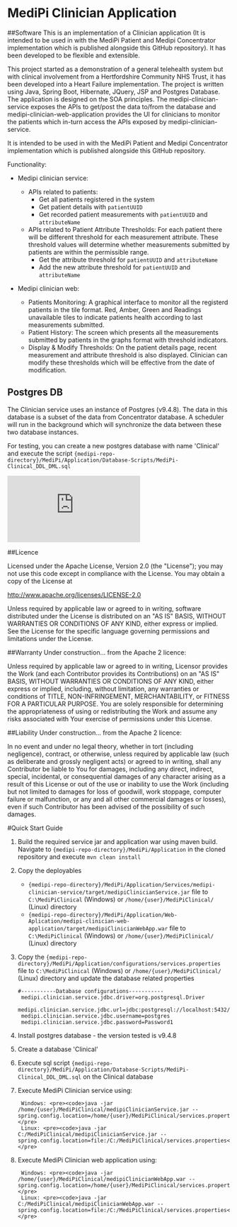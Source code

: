 # MediPi Clinician Application


##Software
This is an implementation of a Clinician application (It is intended to be used in with the MediPi Patient and Medipi Concentrator implementation which is published alongside this GitHub repository). It has been developed to be flexible and extensible.

This project started as a demonstration of a general telehealth system but with clinical involvement from a Hertfordshire Community NHS Trust, it has been developed into a Heart Failure implementation.
The project is written using Java, Spring Boot, Hibernate, JQuery, JSP and Postgres Database. The application is designed on the SOA principles. The medipi-clinician-service exposes the APIs to get/post the data to/from the database and medipi-clinician-web-application provides the UI for clinicians to monitor the patients which in-turn access the APIs exposed by medipi-clinician-service.

It is intended to be used in with the MediPi Patient and Medipi Concentrator implementation which is published alongside this GitHub repository.

Functionality:

* Medipi clinician service:
	* APIs related to patients: 
        * Get all patients registered in the system
        * Get patient details with `patientUUID`
        * Get recorded patient measurements with `patientUUID` and `attributeName`
    * APIs related to Patient Attribute Thresholds: For each patient there will be different threshold for each measurement attribute. These threshold values will determine whether measurements submitted by patients are within the permissible range.
        * Get the attribute threshold for `patientUUID` and `attributeName`
        * Add the new attribute threshold for `patientUUID` and `attributeName`

* Medipi clinician web:
	* Patients Monitoring: A graphical interface to monitor all the registerd patients in the tile format. Red, Amber, Green and Readings unavailable tiles to indicate patients health according to last measurements submitted.
	* Patient History: The screen which presents all the measurements submitted by patients in the graphs format with threshold indicators.
    * Display & Modify Thresholds: On the patient details page, recent measurement and attribute threshold is also displayed. Clinician can modify these thresholds which will be effective from the date of modification.

## Postgres DB
The Clinician service uses an instance of Postgres (v9.4.8). The data in this database is a subset of the data from Concentrator database. A scheduler will run in the background which will synchronize the data between these two database instances. 

For testing, you can create a new postgres database with name 'Clinical' and execute the script `{medipi-repo-directory}/MediPi/Application/Database-Scripts/MediPi-Clinical_DDL_DML.sql`

![Database Structure Document](https://github.com/rprobinson/MediPi/files/487667/Database_view.pdf)


##Licence

 Licensed under the Apache License, Version 2.0 (the "License");
 you may not use this code except in compliance with the License.
 You may obtain a copy of the License at

 http://www.apache.org/licenses/LICENSE-2.0

 Unless required by applicable law or agreed to in writing, software
 distributed under the License is distributed on an "AS IS" BASIS,
 WITHOUT WARRANTIES OR CONDITIONS OF ANY KIND, either express or implied.
 See the License for the specific language governing permissions and
 limitations under the License.

##Warranty 
Under construction... from the Apache 2 licence:

Unless required by applicable law or agreed to in writing, Licensor provides the Work (and each Contributor provides its Contributions) on an "AS IS" BASIS, WITHOUT WARRANTIES OR CONDITIONS OF ANY KIND, either express or implied, including, without limitation, any warranties or conditions of TITLE, NON-INFRINGEMENT, MERCHANTABILITY, or FITNESS FOR A PARTICULAR PURPOSE. You are solely responsible for determining the appropriateness of using or redistributing the Work and assume any risks associated with Your exercise of permissions under this License.

##Liability
Under construction... from the Apache 2 licence:

In no event and under no legal theory, whether in tort (including negligence), contract, or otherwise, unless required by applicable law (such as deliberate and grossly negligent acts) or agreed to in writing, shall any Contributor be liable to You for damages, including any direct, indirect, special, incidental, or consequential damages of any character arising as a result of this License or out of the use or inability to use the Work (including but not limited to damages for loss of goodwill, work stoppage, computer failure or malfunction, or any and all other commercial damages or losses), even if such Contributor has been advised of the possibility of such damages.

#Quick Start Guide

1. Build the required service jar and application war using maven build. Navigate to `{medipi-repo-directory}/MediPi/Application` in the cloned repository and execute `mvn clean install`

2. Copy the deployables
    * `{medipi-repo-directory}/MediPi/Application/Services/medipi-clinician-service/target/medipiClinicianService.jar` file to `C:\MediPiClinical` (Windows) or `/home/{user}/MediPiClinical/` (Linux) directory
    * `{medipi-repo-directory}/MediPi/Application/Web-Aplication/medipi-clinician-web-application/target/medipiClinicianWebApp.war` file to `C:\MediPiClinical` (Windows) or `/home/{user}/MediPiClinical/` (Linux) directory

3. Copy the `{medipi-repo-directory}/MediPi/Application/configurations/services.properties` file to `C:\MediPiClinical` (Windows) or `/home/{user}/MediPiClinical/` (Linux) directory and update the database related properties

    <pre><code>#-----------Database configurations-----------
    medipi.clinician.service.jdbc.driver=org.postgresql.Driver
    medipi.clinician.service.jdbc.url=jdbc:postgresql://localhost:5432/Clinical
    medipi.clinician.service.jdbc.username=postgres
    medipi.clinician.service.jdbc.password=Password1</code></pre>

4. Install postgres database - the version tested is v9.4.8

5. Create a database 'Clinical'

6. Execute sql script `{medipi-repo-directory}/MediPi/Application/Database-Scripts/MediPi-Clinical_DDL_DML.sql` on the Clinical database

7. Execute MediPi Clinician service using:

        Windows: <pre><code>java -jar /home/{user}/MediPiClinical/medipiClinicianService.jar --spring.config.location=/home/{user}/MediPiClinical/services.properties</code></pre>
        Linux: <pre><code>java -jar C:/MediPiClinical/medipiClinicianService.jar --spring.config.location=file:/C:/MediPiClinical/services.properties</code></pre>

8. Execute MediPi Clinician web application using:

        Windows: <pre><code>java -jar /home/{user}/MediPiClinical/medipiClinicianWebApp.war --spring.config.location=/home/{user}/MediPiClinical/services.properties</code></pre>
        Linux: <pre><code>java -jar C:/MediPiClinical/medipiClinicianWebApp.war --spring.config.location=file:/C:/MediPiClinical/services.properties</code></pre>
